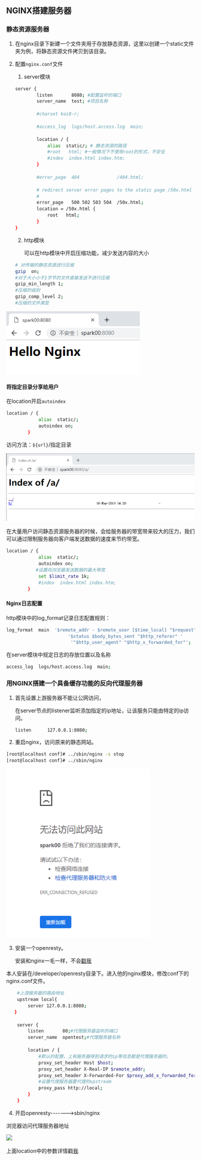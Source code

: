 ## NGINX搭建服务器

### 静态资源服务器

1. 在nginx目录下新建一个文件夹用于存放静态资源，这里以创建一个static文件夹为例，将静态资源文件拷贝到该目录。

2. 配置`nginx.conf`文件

   1. server模块

   ~~~bash
   server {
           listen       8080; #配置监听的端口
           server_name  test; #项目名称
   
           #charset koi8-r;
   
           #access_log  logs/host.access.log  main;
   
           location / {
               alias  static/; # 静态资源的路径
               #root   html; #一般情况下不使用root的形式，不安全
               #index  index.html index.htm;
           }
   
           #error_page  404              /404.html;
   
           # redirect server error pages to the static page /50x.html
           #
           error_page   500 502 503 504  /50x.html;
           location = /50x.html {
               root   html;
           }
   }
   ~~~

   2. http模块

      可以在http模块中开启压缩功能，减少发送内容的大小

   ~~~bash
   # 对传输的静态资源进行压缩
   gzip  on;
   #对于大小小于1字节的文件直接发送不进行压缩
   gzip_min_length 1;
   #压缩的级别
   gzip_comp_level 2;
   #压缩的文件类型
   ~~~

![](https://github.com/xiao-ren-wu/notebook/blob/master/src/images/static-web.png)

#### 将指定目录分享给用户

在location开启`autoindex`

~~~bash
location / {
            alias  static/;
            autoindex on;
        }
~~~

访问方法：`${url}`/指定目录

![](https://github.com/xiao-ren-wu/notebook/blob/master/src/images/file.png)

在大量用户访问静态资源服务器的时候，会给服务器的带宽带来较大的压力，我们可以通过限制服务器向客户端发送数据的速度来节约带宽。

~~~bash
location / {
            alias  static/;
            autoindex on;
           #设置向浏览器发送数据的最大带宽
            set $limit_rate 1k;
            #index  index.html index.htm;
        }
~~~

#### Nginx日志配置

http模块中的log_format记录日志配置规则：

~~~bash
log_format  main  '$remote_addr - $remote_user [$time_local] "$request" '
                       '$status $body_bytes_sent "$http_referer" '
                        '"$http_user_agent" "$http_x_forwarded_for"';
~~~

在server模块中规定日志的存放位置以及名称

~~~bash
access_log  logs/host.access.log  main;
~~~

### 用NGINX搭建一个具备缓存功能的反向代理服务器

1. 首先设置上游服务器不能让公网访问，

   ​	在server节点的listener监听添加指定的ip地址，让该服务只能由特定的ip访问。

   ~~~bash
   listen      127.0.0.1:8080;
   ~~~

2. 重启nginx，访问原来的静态网站。

~~~bash
[root@localhost conf]# ../sbin/nginx -s stop
[root@localhost conf]# ../sbin/nginx 
~~~

![](https://github.com/xiao-ren-wu/notebook/blob/master/src/images/refuse.png)

3. 安装一个openresty。

   安装和nginx一毛一样，不会[戳我](https://www.runoob.com/w3cnote/openresty-intro.html)

本人安装在/developer/openresty目录下。进入他的nginx模块，修改conf下的nginx.conf文件。

~~~bash
	#上游服务器的路由地址
	upstream local{
        server 127.0.0.1:8080;
   }

    server {
        listen       80;#代理服务器监听的端口
        server_name  opentest;#代理服务器名称

        location / {
        	#默认的配置，上有服务器得到请求的ip等信息都是代理服务器的。
            proxy_set_header Host $host;
            proxy_set_header X-Real-IP $remote_addr;
            proxy_set_header X-Forwarded-For $proxy_add_x_forwarded_for;
			#设置代理服务器要代理的upstream
            proxy_pass http://local;
        }
	}
~~~

4. 开启openresty------->sbin/nginx

浏览器访问代理服务器地址

![](https://github.com/xiao-ren-wu/notebook/blob/master/src/images/roxy.png)

上面location中的参数详情戳[我](http://nginx.org/en/docs/http/ngx_http_proxy_module.html)









































